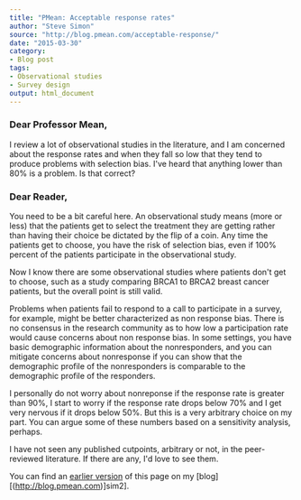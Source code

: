 ```yaml
---
title: "PMean: Acceptable response rates"
author: "Steve Simon"
source: "http://blog.pmean.com/acceptable-response/"
date: "2015-03-30"
category: 
- Blog post
tags: 
- Observational studies
- Survey design
output: html_document
---
```


### Dear Professor Mean,

I review a lot of observational studies in the literature, and I am concerned about the response rates and when they fall so low that they tend to produce problems with selection bias. I've heard that anything lower than 80% is a problem. Is that correct?

<!---More--->

### Dear Reader,

You need to be a bit careful here. An observational study means (more or less) that the patients get to select the treatment they are getting rather than having their choice be dictated by the flip of a coin. Any time the patients get to choose, you have the risk of selection bias, even if 100% percent of the patients participate in the observational study.

Now I know there are some observational studies where patients don't get to choose, such as a study comparing BRCA1 to BRCA2 breast cancer patients, but the overall point is still valid.

Problems when patients fail to respond to a call to participate in a survey, for example, might be better characterized as non response bias. There is no consensus in the research community as to how low a participation rate would cause concerns about non response bias. In some settings, you have basic demographic information about the nonresponders, and you can mitigate concerns about nonresponse if you can show that the demographic profile of the nonresponders is comparable to the demographic profile of the responders.

I personally do not worry about nonreponse if the response rate is greater than 90%, I start to worry if the response rate drops below 70% and I get very nervous if it drops below 50%. But this is a very arbitrary choice on my part. You can argue some of these numbers based on a sensitivity analysis, perhaps.

I have not seen any published cutpoints, arbitrary or not, in the peer-reviewed literature. If there are any, I'd love to see them.

You can find an [earlier version][sim1] of this page on my [blog][(http://blog.pmean.com)]sim2].

[sim1]: http://blog.pmean.com/acceptable-response/
[sim2]: http://blog.pmean.com
